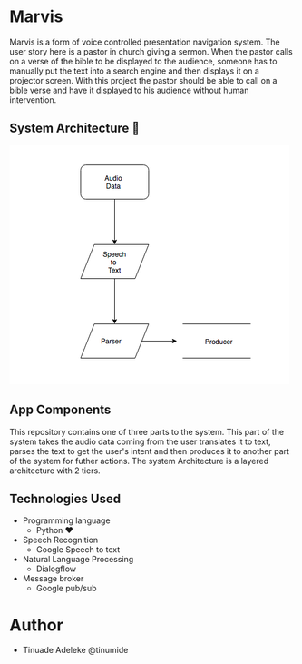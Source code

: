 # Marvis
Marvis is a form of voice controlled presentation navigation system. The user story here is a pastor in church giving a sermon. When the pastor calls on a verse of the bible to be displayed to the audience, someone has to manually put the text into a search engine and then displays it on a projector screen. With this project the pastor should be able to call on a bible verse and have it displayed to his audience without human intervention.
## System Architecture :office:
<img src='Marvis.png'></img>
## App Components
This repository contains one of three parts to the system. This part of the system takes the audio data coming from the user translates it to text, parses the text to get the user's intent and then produces it to another part of the system for futher actions. The system Architecture is a layered architecture with 2 tiers.
## Technologies Used
- Programming language
  - Python :heart:
- Speech Recognition
  - Google Speech to text
- Natural Language Processing
  - Dialogflow
- Message broker
  - Google pub/sub
# Author
- Tinuade Adeleke @tinumide

